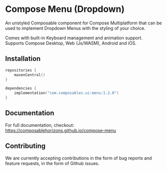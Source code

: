 # Compose Menu (Dropdown)

An unstyled Composable component for Compose Multiplatform that can be used to implement Dropdown Menus with the styling of your choice. 

Comes with built-in Keyboard management and animation support. Supports Compose Desktop, Web (Js/WASM), Android and iOS.

## Installation

```kotlin
repositories {
    mavenCentral()
}

dependencies {
    implementation("com.composables.ui:menu:1.3.0")
}
```

## Documentation

For full documentation, checkout: https://composablehorizons.github.io/compose-menu

## Contributing

We are currently accepting contributions in the form of bug reports and feature requests, in the form of Github issues.